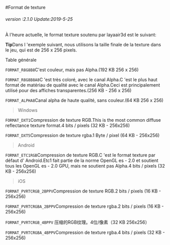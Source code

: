 #Format de texture

###### *version :2.1.0   Update:2019-5-25*

À l'heure actuelle, le format texture soutenu par layaair3d est le suivant:

**Tip**Dans l 'exemple suivant, nous utilisons la taille finale de la texture dans le jeu, qui est de 256 x 256 pixels.

Table générale

`FORMAT_R8G8B8`C'est couleur, mais pas Alpha.(192 KB 256 x 256)

`FORMAT_R8G8B8A8`C 'est très coloré, avec le canal Alpha.C 'est le plus haut format de matériau de qualité avec le canal Alpha.Ceci est principalement utilisé pour des affiches transparentes.(256 KB - 256 x 256)

`FORMAT_ALPHA8`Canal alpha de haute qualité, sans couleur.(64 KB 256 x 256)

> Windows

`FORMAT_DXT1`Compression de texture RGB.This is the most common diffuse reflectance texture format.4 bits / pixels (32 KB - 256x256)

`FORMAT_DXT5`Compression de texture rgba.1 Byte / pixel (64 KB - 256x256)

> Android

`FORMAT_ETC1RGB`Compression de texture RGB.C 'est le format texture par défaut d' Android.Etc1 fait partie de la norme OpenGL es - 2.0 et soutient tous les OpenGL es - 2.0 GPU, mais ne soutient pas Alpha.4 bits / pixels (32 KB - 256x256)

> iOS

`FORMAT_PVRTCRGB_2BPPV`Compression de texture RGB.2 bits / pixels (16 KB - 256x256)

`FORMAT_PVRTCRGBA_2BPPV`Compression de texture rgba.2 bits / pixels (16 KB - 256x256)

`FORMAT_PVRTCRGB_4BPPV` 压缩的RGB纹理。4位/像素（32 KB 256x256）

`FORMAT_PVRTCRGBA_4BPPV`Compression de texture rgba.4 bits / pixels (32 KB - 256x256)